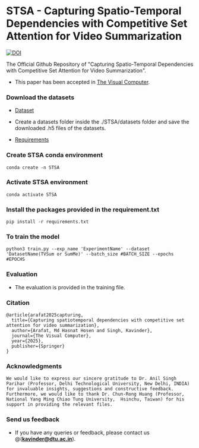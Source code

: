 # STSA - Capturing Spatio-Temporal Dependencies with Competitive Set Attention for Video Summarization  
[![DOI](https://zenodo.org/badge/882984239.svg)](https://doi.org/10.5281/zenodo.14032948)

The Official Github Repository of "Capturing Spatio-Temporal Dependencies with Competitive Set Attention for Video Summarization". 

- This paper has been accepted in [The Visual Computer](https://doi.org/10.1007/s00371-025-03865-1).

### Download the datasets
- [Dataset](https://drive.google.com/drive/folders/1KTpftiMchP0q-pdcJ4K7HaARJloOwQA6?usp=sharing)
- Create a datasets folder inside the ./STSA/datasets folder and save the downloaded .h5 files of the datasets.
  
- [Requirements](https://github.com/ara-47/STSA/blob/main/requirements.txt)

### Create STSA conda environment
```
conda create -n STSA
```

### Activate STSA environment
```
conda activate STSA
```

### Install the packages provided in the requirement.txt
```
pip install -r requirements.txt
```

### To train the model
```
python3 train.py --exp_name 'ExperimentName' --dataset 'DatasetName(TVSum or SumMe)' --batch_size #BATCH_SIZE --epochs #EPOCHS
```

### Evaluation
- The evaluation is provided in the training file.

### Citation
```
@article{arafat2025capturing,
  title={Capturing spatiotemporal dependencies with competitive set attention for video summarization},
  author={Arafat, Md Hasnat Hosen and Singh, Kavinder},
  journal={The Visual Computer},
  year={2025},
  publisher={Springer}
}
```

### Acknowledgments
```
We would like to express our sincere gratitude to Dr. Anil Singh Parihar (Professor, Delhi Technological University, New Delhi, INDIA) for invaluable insights, suggestions and constructive feedback. Furthermore, we would like to thank Dr. Chun-Rong Huang (Professor, National Yang Ming Chiao Tung University,  Hsinchu, Taiwan) for his support in providing the relevant files.
```

### Send us feedback
- If you have any queries or feedback, please contact us @(**kavinder@dtu.ac.in**).
